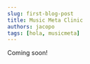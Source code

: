 ```yaml
---
slug: first-blog-post
title: Music Meta Clinic
authors: jacopo
tags: [hola, musicmeta]
---
```


Coming soon!


<!--truncate-->